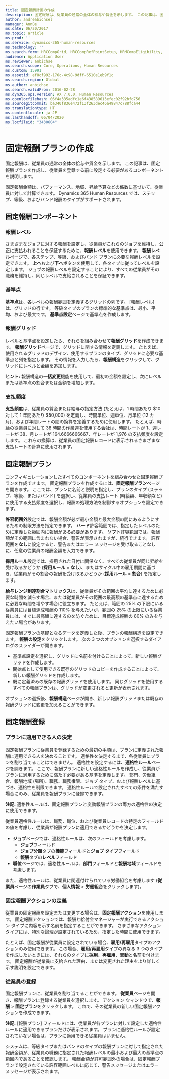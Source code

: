 ```yaml
---
title: 固定報酬計画の作成
description: 固定報酬は、従業員の通常の全体の給与や賃金を示します。 この記事は、固定報酬プランを作成し、従業員を登録する前に設定する必要があるコンポーネントを説明します。
author: andreabichsel
manager: AnnBe
ms.date: 06/20/2017
ms.topic: article
ms.prod: ''
ms.service: dynamics-365-human-resources
ms.technology: ''
ms.search.form: HRCCompGrid, HRCCompRefPointSetup, HRMCompEligibility, HRMCompEvent, HRMFixedCompPlanTable, HcmCompensationWorkspace
audience: Application User
ms.reviewer: anbichse
ms.search.scope: Core, Operations, Human Resources
ms.custom: 15991
ms.assetid: ef8cf992-176c-4c98-9dff-6510e1eb9f1c
ms.search.region: Global
ms.author: anbichse
ms.search.validFrom: 2016-02-28
ms.dyn365.ops.version: AX 7.0.0, Human Resources
ms.openlocfilehash: 06f4a335adfc1e6f438589613efec02f92bfd756
ms.sourcegitcommit: ba340f836e472f13f263dec46a49847c788fca44
ms.translationtype: HT
ms.contentlocale: ja-JP
ms.lasthandoff: 06/04/2020
ms.locfileid: "3430604"
---
```

# <a name="create-a-fixed-compensation-plans"></a>固定報酬プランの作成

固定報酬は、従業員の通常の全体の給与や賃金を示します。 この記事は、固定報酬プランを作成し、従業員を登録する前に設定する必要があるコンポーネントを説明します。

固定報酬金額は、パフォーマンス、地域、昇給予算などの係数に基づいて、従業員に対して計算できます。 Dynamics 365 Human Resources では、ステップ、等級、およびバンド報酬のタイプがサポートされます。

## <a name="fixed-compensation-components"></a>固定報酬コンポーネント
### <a name="compensation-levels"></a>報酬レベル

さまざまなジョブに対する報酬を設定し、従業員がこれらのジョブを維持し、公正に支払われることを保証するために、**報酬レベル**を使用できます。 **報酬レベル**ページで、各ステップ、等級、およびバンド プランに必要な報酬レベルを設定できます。 **上へ**および**下へ**ボタンを使用して、各タイプに従ってレベルを設定します。 ジョブの報酬レベルを設定することにより、すべての従業員がその職務を維持し、同じレベルで支給されることを保証できます。

### <a name="reference-points"></a>基準点

**基準点**は、各レベルの報酬範囲を定義するグリッドの列です。 [報酬レベル] は、グリッドの行です。 等級タイプのプランの標準的な基準点は、最小、平均、および最大です。 **基準点設定**ページで基準点を作成します。

### <a name="compensation-grids"></a>報酬グリッド

レベルと基準点を設定したら、それらを組み合わせて**報酬グリッド**を作成できます。 **報酬グリッド**ページで、グリッドに関する情報を定義します。 たとえば、使用されるグリッドのデザイン、使用するプランのタイプ、グリッドに必要な基準点と列を指定します。 その情報を入力したら、**報酬構造**をクリックして、グリッドにレベルと金額を追加します。 

**ヒント:** 報酬構造の**一括変更**機能を使用して、最初の金額を設定し、次にレベルまたは基準点の割合または金額を増加します。

### <a name="pay-frequencies"></a>支払頻度

**支払頻度**は、従業員の賃金または給与の指定方法 (たとえば、1 時間あたり $10 対して 1 年間あたり $50,000) を定義し、時間単位、週単位、月単位 (12 カ月)、および年間レートの間の換算を定義するために使用します。 たとえば、時給の従業員に対して 38 時間の作業週を使用する会社は、時間レートが 1、週レートが 38、月レートが 164.6666666667、年レートが 1,976 の支払頻度を設定します。 これらの換算は、従業員の固定報酬レコードに表示されるさまざまな支払レートの計算に使用されます。

## <a name="fixed-compensation-plans"></a>固定報酬プラン
コンフィギュレーションしたすべてのコンポーネントを組み合わせた固定報酬プランを作成できます。 固定報酬プランを作成するには、**固定報酬プラン**ページを開きます。 ここでは、プランに名前と説明を指定し、プランのタイプ (ステップ、等級、またはバンド) を選択し、従業員の支払レート (時給額、年収額など) に使用する支払頻度を選択し、報酬の処理方法を制御するオプションを設定できます。 

**許容範囲外**設定では、報酬金額が必ず最小金額と最大金額の間にあるようにするための制限方法を指定できます。 **ハード**許容範囲では、指定したレベルのために定義した範囲内に報酬がある必要があります。 **ソフト**許容範囲では、報酬額がその範囲に含まれない場合、警告が表示されますが、続行できます。 許容範囲を**なし**に設定すると、警告またはエラー メッセージを受け取ることなしに、任意の従業員の報酬金額を入力できます。 

**採用ルール**設定では、採用された日付に関係なく、すべての従業員が同じ昇給を受け取るかどうか (**採用ルール** = **なし**)、またはサイクル中の雇用期間に基づき、従業員がその割合の報酬を受け取るかどうか (**採用ルール** = **割合**) を指定します。 

**給与レンジ到達割合マトリックス**は、従業員がその範囲の平均に達するために必要な時間を減らす場合、または従業員がその範囲の最高額の基準点に達するために必要な時間を増やす場合に役立ちます。 たとえば、範囲の 25% の下限にいる従業員には目標達成報酬の 110% を与えたいが、範囲の 25% の上限にいる従業員には、すぐに最高額に達するのを防ぐために、目標達成報酬の 80% のみを与えたい場合があります。 

固定報酬プランの基礎となるデータを定義した後、プランの報酬構造を設定できます。 **報酬の設定**をクリックします。 次の 3 つのオプションを選択するダイアログのスライダーが開きます。

-   基準点設定を選択し、グリッドに名前を付けることによって、新しい報酬グリッドを作成します。
-   開始点として使用できる既存のグリッドのコピーを作成することによって、新しい報酬グリッドを作成します。
-   既に定義済みの既存の報酬グリッドを使用します。 同じグリッドを使用するすべての報酬プランは、グリッドが変更されると更新が表示されます。

オプションの選択後、**報酬構造**ページが開き、新しい報酬グリッドまたは既存の報酬グリッドに変更を加えることができます。

## <a name="fixed-compensation-enrollment"></a>固定報酬登録
### <a name="determine-who-is-eligible-for-the-plan"></a>プランに適用できる人の決定

固定報酬プランに従業員を登録するための最初の手順は、プランに定義された報酬に適用できる人を決めることです。 適格性を決定するまで、各従業員にプランを割り当てることはできません。 適格性を設定するには、**適格性ルール**ページを開きます。 ここで、報酬プランに新しい適格性ルールを作成し、従業員がプランに適用するために満たす必要がある基準を定義します。 部門、労働組合、報酬地域 (場所)、職務、職務権限、ジョブ タイプ、および報酬レベルに基づき、適格性を制限できます。 適格性ルールで設定されたすべての条件を満たす場合にのみ、従業員を報酬プランに登録できます。 

**注記:** 適格性ルールは、固定報酬プランと変動報酬プランの両方の適格性の決定に使用できます。 

従業員適格性ルールは、職務、職位、および従業員レコードの特定のフィールドの値を考慮し、従業員が報酬プランに適用できるかどうかを決定します。

-   **ジョブ**ページでは、適格性ルールは、次のフィールドを考慮します。
    -   **ジョブ**フィールド
    -   **ジョブ分類**タブの**機能**フィールドと**ジョブ タイプ**フィールド
    -   **報酬**タブの**レベル**フィールド
-   **職位**ページでは、適格性ルールは、**部門**フィールドと**報酬地域**フィールドを考慮します。

また、適格性ルールは、従業員に関連付けられている労働組合を考慮します (**従業員**ページの**作業員**タブで、**個人情報** &gt; **労働組合**をクリックします)。

### <a name="define-fixed-compensation-actions"></a>固定報酬アクションの定義

従業員の固定報酬を設定または変更する場合は、**固定報酬アクション**を使用します。 固定報酬アクションでは、報酬と給付金マネージャーが実行できるアクション タイプに内容を示す名前を指定することができます。 さまざまなアクション タイプには、特別な論理が設定されているため、指定した時間に使用できます。 

たとえば、固定報酬が従業員に設定されている場合、**雇用/再雇用**タイプのアクションのみ使用できます。 この場合、**雇用/再雇用**タイプの異なる 3 つのタイプを作成したいときには、それらのタイプに**採用**、**再雇用**、**異動**と名前を付けます。 固定報酬が従業員に支給された理由、または変更された理由をより詳しく示す説明を設定できます。

### <a name="enroll-the-employee"></a>従業員の登録

固定報酬プランに、従業員を割り当てることができます。 **従業員**ページを開き、報酬プランに登録する従業員を選択します。 アクション ウィンドウで、**報酬** &gt; **固定プラン**をクリックします。 これで、その従業員の新しい固定報酬アクションを作成できます。 

**注記:** [報酬プラン] フィールドには、従業員が各プランに対して設定した適格性ルールに適用できるプランだけが表示されます。 プランに適格性ルールが設定されていない場合は、プランに適用できる従業員はいません。 

システムは、等級タイプまたはバンドのタイプの報酬プランに対して指定された報酬金額が、従業員の職務に指定された報酬レベルの最小および最大の基準点の範囲内であることを確認します。 報酬金額が許可範囲外の場合は、固定報酬プランで設定されている許容範囲レベルに応じて、警告メッセージまたはエラー メッセージが表示されます。

